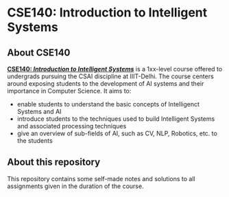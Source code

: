 # CSE140: Introduction to Intelligent Systems

## About CSE140

[<b>CSE140: *Introduction to Intelligent Systems*](http://techtree.iiitd.edu.in/viewDescription/filename?=CSE140)</b> is a 1xx-level course offered to undergrads pursuing the CSAI discipline at IIIT-Delhi. The course centers around exposing students to the development of AI systems and their importance in Computer Science. It aims to:

- enable students to understand the basic concepts of Intelligenct Systems and AI
- introduce students to the techniques used to build Intelligent Systems and associated processing techniques
- give an overview of sub-fields of AI, such as CV, NLP, Robotics, etc. to the students

## About this repository

This repository contains some self-made notes and solutions to all assignments given in the duration of the course.
